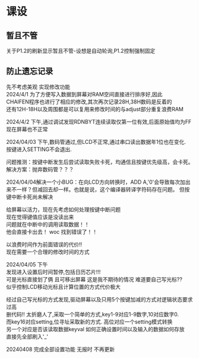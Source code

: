 # 课设
## 暂且不管
 关于P1.2的刷新显示暂且不管-设想是自动轮询,P1.2控制强制固定  

## 防止遗忘记录  
先不考虑美观  实现修改功能  
2024/4/1 为了方便写入数据到屏幕对RAM空间直接进行排序好,因此  
CHAIFEN程序也进行了相应的修改,其次再次记录28H,38H数码是反着的  
还有12H-18H以及周围都是可以复用来修改时间的与adjust部分重复浪费RAM

2024/4/2 下午,通过调试发现RDNBYT连续读取仅第一位有效,后面原始值均为FF  
现在屏幕也不正常  

2024/04/03 下午,数码管通过,但LCD不正常,通过串口读出数据年1位也在变化.  
按键进入SETTING不会退出.  

问题推测：按键中断发生后尝试读取失败卡死，均通信且按键优先级高，会卡死。  
解决方案：抛弃数码管？？？

2024/04/04解决一个小BUG：在向LCD方向转换时，ADD A,'0'会导致每次加出来不一样？但减回去却一样。也就是说，这个编译器转译字符码存在问题。 但按键中断卡死尚未解决  

给屏幕以活力，现在先考虑如何处理按键中断问题  
现在觉得键值应该是没读出来  
问题就在中断中的调用读取数据！！  
他会直接卡出去！
woc 找到错误了！！

以浪费时间作为前面错误的代价!!  
现在需要一个合理的修改时间的方式  

2024/04/05 下午  
发现进入设置后时间暂停,包括日历芯片!!!  
可是光标直接划了俩  且可移出屏幕  这是我不期待的情况  难道要自己写光标??  
似乎控制LCD移动光标且计算位置的方式代价极大  

经过自己写光标的方式发现,驱动屏幕以及只用5个按键加减的方式对逻辑状态要求过高  
删代码!!  太折磨人了,采取一个简单的方式,key1-9对应1-9数字,10对应数字0.  
而key16对应setting,位寻址采取新的方式.  高位对应一个setting模式转换  
另一个对应是否该读取数据keyval  如何正确设置时间以及输入的数据如何存放  
直接先全部刷入'_'  

20240408 完成全部设置功能 无报时 不再更新  